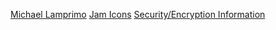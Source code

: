 [Michael Lamprimo](https://michaelamprimo.com/)
[Jam Icons](https://jam-icons.com/)
[Security/Encryption Information](https://security.stackexchange.com/a/16961)
